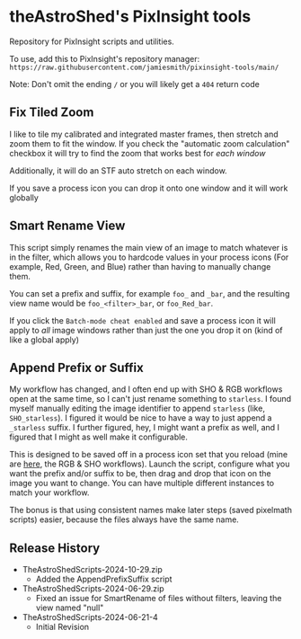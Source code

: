 # theAstroShed's PixInsight tools

Repository for PixInsight scripts and utilities.

To use, add this to PixInsight's repository manager:
`https://raw.githubusercontent.com/jamiesmith/pixinsight-tools/main/`

Note: Don't omit the ending `/` or you will likely get a `404` return code

## Fix Tiled Zoom

I like to tile my calibrated and integrated master frames, then stretch and zoom
them to fit the window.  If you check the "automatic zoom calculation" checkbox
it will try to find the zoom that works best for _each window_

Additionally, it will do an STF auto stretch on each window.

If you save a process icon you can drop it onto one window and it will work
globally

## Smart Rename View

This script simply renames the main view of an image to match whatever is in the
filter, which allows you to hardcode values in your process icons (For example,
Red, Green, and Blue) rather than having to manually change them.

You can set a prefix and suffix, for example `foo_` and `_bar`, and the resulting
view name would be `foo_<filter>_bar`, or `foo_Red_bar`.
    
If you click the `Batch-mode cheat enabled` and save a process icon it will apply to
_all_ image windows rather than just the one you drop it on (kind of like a global apply)

## Append Prefix or Suffix

My workflow has changed, and I often end up with SHO & RGB workflows open at the
same time, so I can't just rename something to `starless`. I found myself
manually editing the image identifier to append `starless` (like,
`SHO_starless`). I figured it would be nice to have a way to just append a
`_starless` suffix. I further figured, hey, I might want a prefix as well, and I
figured that I might as well make it configurable.

This is designed to be saved off in a process icon set that you reload (mine are
[here](https://github.com/jamiesmith/astrophotography/tree/master/PixInsight),
the RGB & SHO workflows). Launch the script, configure what you want the prefix
and/or suffix to be, then drag and drop that icon on the image you want to
change. You can have multiple different instances to match your workflow.

The bonus is that using consistent names make later steps (saved pixelmath
scripts) easier, because the files always have the same name.

## Release History

- TheAstroShedScripts-2024-10-29.zip
    - Added the AppendPrefixSuffix script
- TheAstroShedScripts-2024-06-29.zip
    - Fixed an issue for SmartRename of files without filters, leaving the view named "null"
- TheAstroShedScripts-2024-06-21-4
    - Initial Revision